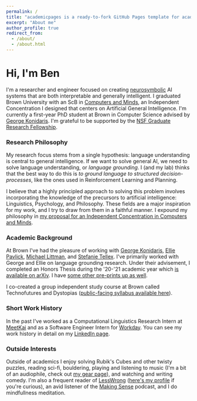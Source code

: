 ```yaml
---
permalink: /
title: "academicpages is a ready-to-fork GitHub Pages template for academic personal websites"
excerpt: "About me"
author_profile: true
redirect_from: 
  - /about/
  - /about.html
---
```


# Hi, I'm Ben

I'm a researcher and engineer focused on creating [neurosymbolic](https://www.youtube.com/watch?v=HhymId8dr5Q) AI systems that are both interpretable and generally intelligent. I graduated Brown University with an ScB in [Computers and Minds](/assets/ic-proposal.pdf), an Independent Concentration I designed that centers on Artificial General Intelligence. I'm currently a first-year PhD student at Brown in Computer Science advised by [George Konidaris](https://cs.brown.edu/~gdk/). I'm grateful to be supported by the [NSF Graduate Research Fellowship](https://cs.brown.edu/news/2022/05/20/five-brown-cs-students-and-alums-receive-nsf-graduate-research-fellowships/).

### Research Philosophy

My research focus stems from a single hypothesis: language understanding is central to general intelligence. If we want to solve general AI, we need to solve language understanding, or _language grounding_. I (and my lab) thinks that the best way to do this is _to ground language to structured decision-processes_, like the ones used in Reinforcement Learning and Planning.


I believe that a highly principled approach to solving this problem involves incorporating the knowledge of the precursors to artificial intelligence: Linguistics, Psychology, and Philosophy. These fields are a major inspiration for my work, and I try to draw from them in a faithful manner. I expound my philosophy in [my proposal for an Independent Concentration in Computers and Minds](/assets/ic-proposal.pdf).

### Academic Background

At Brown I've had the pleasure of working with [George Konidaris](https://cs.brown.edu/~gdk/), [Ellie Pavlick](http://cs.brown.edu/people/epavlick/), [Michael Littman](https://www.littmania.com/), and [Stefanie Tellex](https://cs.brown.edu/people/stellex/). I've primarily worked with George and Ellie on language grounding research. Under their advisement, I completed an Honors Thesis during the '20-'21 academic year which [is available on arXiv](https://arxiv.org/abs/2110.15799). I have [some other pre-prints up as well](https://scholar.google.com/citations?hl=en&view_op=list_works&gmla=AJsN-F7f8xnHSmcURIaHs80LWSAUFjSzLrYf8r8EEaCHH5neiq-2v_500kQGuhYp3jFTOLrh5WkjIv6m_4PNrQDTfo6A2XVQ7Zp-owV66_eXOGXXoraLTe4&user=6t7O43MAAAAJ).

I co-created a group independent study course at Brown called Technofutures and Dystopias ([public-facing syllabus available here](https://www.notion.so/DISP-Technofutures-Dystopias-0c7ab022ab9642639b89d8fae112122c)).

### Short Work History

In the past I've worked as a Computational Linguistics Research Intern at [MeetKai](https://meetkai.com/) and as a Software Engineer Intern for [Workday](https://www.workday.com/). You can see my work history in detail on my [LinkedIn page](https://www.linkedin.com/in/benjamin-spiegel/).

### Outside Interests

Outside of academics I enjoy solving Rubik's Cubes and other twisty puzzles, reading sci-fi, bouldering, playing and listening to music (I'm a bit of an audiophile, check out [my gear page](./audiogack.html)), and watching and writing comedy. I'm also a frequent reader of [LessWrong](https://www.lesswrong.com/) ([here's my profile](https://www.lesswrong.com/users/benjamin-spiegel) if you're curious), an avid listener of the [Making Sense](https://samharris.org/podcast/making-sense-episodes/) podcast, and I do mindfullness meditation.
